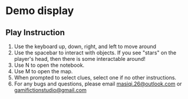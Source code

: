 # Demo display
## Play Instruction
1. Use the keyboard up, down, right, and left to move around
2. Use the spacebar to interact with objects. If you see "stars" on the player's head, then there is some interactable around!
3. Use N to open the notebook.
4. Use M to open the map.
5. When prompted to select clues, select one if no other instructions.
6. For any bugs and questions, please email masiqi.26@outlook.com or gamifictionstudio@gmail.com
